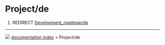 # Project/de
1.  REDIRECT [Development_roadmap/de](Development_roadmap/de.md)



---
![](images/Button_right.svg) [documentation index](../README.md) > Project/de
